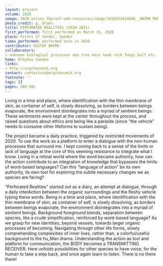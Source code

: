 ```yaml
---
layout: project
volume: 2020
image: 2020-online_YGproof-web-resources/image/1610352824646__ANIMA_MUNDI--gustaf_broms.png
photo_credit: g. broms
title: PERFORATED REALITIES (2020-2021)
first_performed: first performed on March 15, 2020
place: Forest of Vendel, Sweden
times_performed: performed once in 2020
contributor: GUSTAF BROMS
collaborators:
- unknown biological processes aka tree moss hawk rock fungi bull etc.
home: Örbyhus Sweden
links:
- http://orgchaosmik.org
contact: contactcos@orgchaosmik.org
footnote: ''
tags: []
pages: 580-581
---
```

Living in a time and place, where identification with the thin membrane of skin, as container of self, is slowly dissolving, as borders between beings evaporate, the environment disintegrates into a myriad of sentient beings. These sentiments were kept at the center throughout the process, and raised questions about ethics and being like a parasite (since “the vehicle” needs to consume other lifeforms to sustain being). 

The project became a daily practice, triggered by restricted movements of 2020. To use the work as a platform to enter a dialogue with the non-human processes that surround me. I kept coming back to a sense of the limits or lack of language at the core of this seeming resistance to integrate what I know. Living in a retinal world where the word became authority, how can the action contribute to an integration of knowledge that bypasses the limits of word-based languages? Can this ”language of action” be its own authority, its own tool for exploring the subtle necessary changes we as species are facing?

"Perforated Realities" started out as a diary, an attempt at dialogue, through a daily interAction between the organic surroundings and the fleshy vehicle typing these words. Being in a time and place, where identification with the thin membrane of skin, as container of self, is slowly dissolving, as borders between beings evaporate, the environment disintegrates into a myriad of sentient beings. Background foreground blends, separation between species, like a crude simplification, reinforced by word-based language? As we grasp for new identities, beyond vessels, towards larger organic processes of becoming. Navigating through other life forms, slowly comprehending complexities of inner lives, rather than, a colorful/useful background to the hu_Man drama. Understanding the action as tool and platform for communication, the BODY becomes a TRANSMITTING RECEIVER. Here unfolds possibilities for other species to have voice, for the human to take a step back, and once again learn to listen. There is no there there!